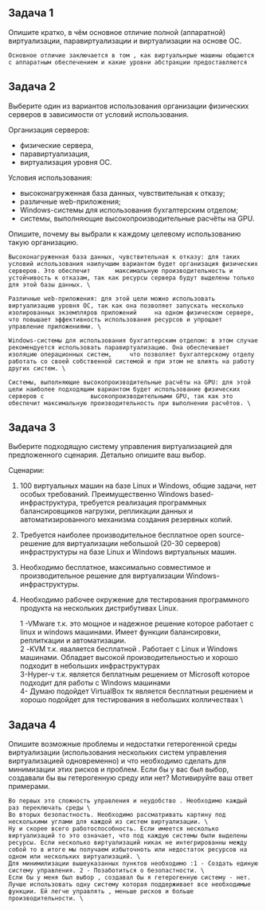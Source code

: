 
## Задача 1

Опишите кратко, в чём основное отличие полной (аппаратной) виртуализации, паравиртуализации и виртуализации на основе ОС.

    Основное отличие заключается в том , как виртуальнрые машины общаются с аппаратным обеспечением и какие уровни абстракции предоставляются


## Задача 2

Выберите один из вариантов использования организации физических серверов в зависимости от условий использования.

Организация серверов:

- физические сервера,
- паравиртуализация,
- виртуализация уровня ОС.

Условия использования:

- высоконагруженная база данных, чувствительная к отказу;
- различные web-приложения;
- Windows-системы для использования бухгалтерским отделом;
- системы, выполняющие высокопроизводительные расчёты на GPU.

Опишите, почему вы выбрали к каждому целевому использованию такую организацию.

    Высоконагруженная база данных, чувствительная к отказу: для таких условий использования наилучшим вариантом будет организация физических серверов. Это обеспечит       максимальную производительность и устойчивость к отказам, так как ресурсы сервера будут выделены только для этой базы данных. \

    Различные web-приложения: для этой цели можно использовать виртуализацию уровня ОС, так как она позволяет запускать несколько изолированных экземпляров приложений     на одном физическом сервере, что повышает эффективность использования ресурсов и упрощает управление приложениями. \

    Windows-системы для использования бухгалтерским отделом: в этом случае рекомендуется использовать паравиртуализацию. Она обеспечивает изоляцию операционных систем,     что позволяет бухгалтерскому отделу работать со своей собственной системой и при этом не влиять на работу других систем. \

    Системы, выполняющие высокопроизводительные расчёты на GPU: для этой цели наиболее подходящим вариантом будет использование физических серверов с             высокопроизводительными GPU, так как это обеспечит максимальную производительность при выполнении расчётов. \

## Задача 3

Выберите подходящую систему управления виртуализацией для предложенного сценария. Детально опишите ваш выбор.

Сценарии:

1. 100 виртуальных машин на базе Linux и Windows, общие задачи, нет особых требований. Преимущественно Windows based-инфраструктура, требуется реализация программных балансировщиков нагрузки, репликации данных и автоматизированного механизма создания резервных копий.
2. Требуется наиболее производительное бесплатное open source-решение для виртуализации небольшой (20-30 серверов) инфраструктуры на базе Linux и Windows виртуальных машин.
3. Необходимо бесплатное, максимально совместимое и производительное решение для виртуализации Windows-инфраструктуры.
4. Необходимо рабочее окружение для тестирования программного продукта на нескольких дистрибутивах Linux.

    1 -VMware т.к. это мощное и надежное решение которое работает с linux и windows  машинами. Имеет функции балансировки, реплиткации и автоматизации. \
    2 -KVM т.к. яваляется бесплатной . Работает с Linux и Windows машинами. Обладает высокой производительностью и хорошо подходит в небольших инфраструктурах \
    3-Hyper-v т.к. является беплатным решением от Microsoft которое подходит для работы с Windows машинами \
    4- Думаю подойдет VirtualBox тк является бесплатныи решением и хорошо подойдет для тестирования в небольших колличествах \

## Задача 4

Опишите возможные проблемы и недостатки гетерогенной среды виртуализации (использования нескольких систем управления виртуализацией одновременно) и что необходимо сделать для минимизации этих рисков и проблем. Если бы у вас был выбор, создавали бы вы гетерогенную среду или нет? Мотивируйте ваш ответ примерами.

    Во первых это сложность управления и неудобство . Необходимо каждый раз переключать среды \
    Во вторых безопастность. Необходимо рассматривать картину под несколькими углами для каждой из систем виртуализации. \
    Ну и скорее всего работоспособность. Если имеется несколько виртуализаций то это означает, что под каждую системы были выделены ресурсы. Если несколько виртуализаций никак не интегрированны между собой то в итоге мы получаем избыточноть или недостаток ресурсов на одном или нескольких виртуализаций. \
    Для минимилизации вышеуказанных пунктов необходимо :1 - Создать единую систему управления. 2 - Позаботиться о безопастности. \
    Если бы у меня был выбор , создавал бы я гетерогенную систему - нет. Лучше использовать одну систему которая поддерживает все необходимые функции. Ей легче управлять , меньше рисков и больше производительности. \
    
